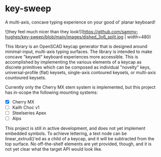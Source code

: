 # key-sweep

A multi-axis, concave typing experience on your good ol' planar keyboard!

![they feel much nicer than they look!](https://github.com/sammy-hughes/key-sweep/blob/main/images/dished_3x6_split.jpg | width=480)

This library is an OpenSCAD keycap generator that is designed around minimal-input, multi-axis typing surfaces. The library is intended to make concave "keywell" keyboard experiences more accessible. This is accomplished by implementing the various elements of a keycap as discrete primitives which can be composed as individual "novelty" keys, universal-profile (flat) keysets, single-axis contoured keysets, or multi-axis countoured keysets.

Currently only the Cherry MX stem system is implemented, but this project has in-scope the following mounting systems:

- [x] Cherry MX
- [ ] Kailh Choc v1
- [ ] Steelseries Apex
- [ ] Alps

This project is still in active development, and does not yet implement embedded symbols. To achieve lettering, a text node can be linear_extrud()'ed as a child of a keycap, and it will be subtracted from the top surface. No off-the-shelf elements are yet provided, though, and it is not yet clear what the target API would look like.
